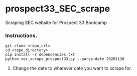 # prospect33_SEC_scrape
Scraping SEC website for Prospect 33 Bootcamp

### Instructions.

``` {bash}
git clone <repo_url>
cd <repo_directory>
pip install -r dependencies.txt 
python sec_scrape_prospect33.py --parse-date 20201130
```
1. Change the date to whatever date you want to scrape for.
